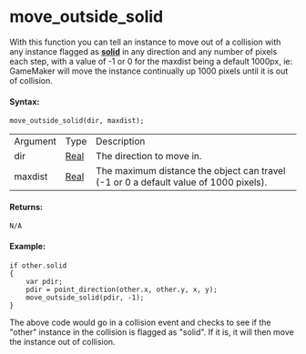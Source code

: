 # move_outside_solid

With this function you can tell an instance to move out of a collision
with any instance flagged as
[**solid**](../../Asset_Management/Instances/Instance_Variables/solid)
in any direction and any number of pixels each step, with a value of -1
or 0 for the maxdist being a default 1000px, ie: GameMaker will move the
instance continually up 1000 pixels until it is out of collision.

#### Syntax:

``` gml
move_outside_solid(dir, maxdist);
```

|          |                                                                         |                                                                                      |
|----------|-------------------------------------------------------------------------|--------------------------------------------------------------------------------------|
| Argument | Type                                                                    | Description                                                                          |
| dir      |  [Real](../../../../../GameMaker_Language/GML_Overview/Data_Types)  | The direction to move in.                                                            |
| maxdist  |  [Real](../../../../../GameMaker_Language/GML_Overview/Data_Types)  | The maximum distance the object can travel (-1 or 0 a default value of 1000 pixels). |

#### Returns:

``` gml
N/A
```

#### Example:

``` gml
if other.solid
{
    var pdir;
    pdir = point_direction(other.x, other.y, x, y);
    move_outside_solid(pdir, -1);
}
```

The above code would go in a collision event and checks to see if the
"other" instance in the collision is flagged as "solid". If it is, it
will then move the instance out of collision.

